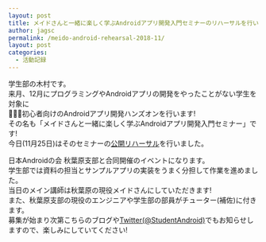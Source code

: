 ```yaml
---
layout: post
title: メイドさんと一緒に楽しく学ぶAndroidアプリ開発入門セミナーのリハーサルを行いました!
author: jagsc
permalink: /meido-android-rehearsal-2018-11/
layout: post
categories:
  - 活動記録
---
```


学生部の木村です。  
来月、12月にプログラミングやAndroidアプリの開発をやったことがない学生を対象に  
初心者向けのAndroidアプリ開発ハンズオンを行います!  
その名も「メイドさんと一緒に楽しく学ぶAndroidアプリ開発入門セミナー」です!  
今日(11月25日)はそのセミナーの[公開リハーサル](https://jagsa.connpass.com/event/109409/)を行いました。  

日本Androidの会 秋葉原支部と合同開催のイベントになります。  
学生部では資料の担当とサンプルアプリの実装をうまく分担して作業を進めました。  
当日のメイン講師は秋葉原の現役メイドさんにしていただきます!  
また、秋葉原支部の現役のエンジニアや学生部の部員がチューター(補佐)に付きます。  
募集が始まり次第こちらのブログや[Twitter(@StudentAndroid)](https://twitter.com/StudentAndroid)でもお知らせしますので、楽しみにしていてください!  
